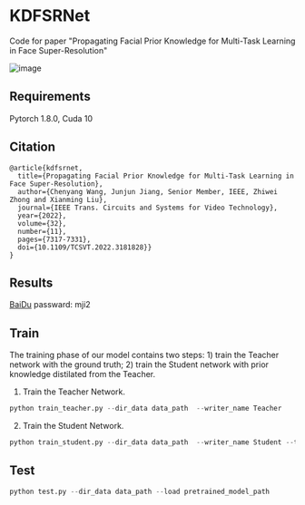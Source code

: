 # KDFSRNet
Code for paper "Propagating Facial Prior Knowledge for Multi-Task Learning in Face Super-Resolution"



![image](https://user-images.githubusercontent.com/39185517/172369908-4b9698b9-bd92-4158-8a4b-ec05100c13f8.png)

## Requirements
Pytorch 1.8.0, Cuda 10

## Citation 
```
@article{kdfsrnet,
  title={Propagating Facial Prior Knowledge for Multi-Task Learning in Face Super-Resolution},  
  author={Chenyang Wang, Junjun Jiang, Senior Member, IEEE, Zhiwei Zhong and Xianming Liu},
  journal={IEEE Trans. Circuits and Systems for Video Technology},
  year={2022},
  volume={32},
  number={11},
  pages={7317-7331},
  doi={10.1109/TCSVT.2022.3181828}}
}
```

## Results
 [BaiDu](https://pan.baidu.com/s/1bvyPiAnGu_dFI-HfEjn0sw) passward: mji2
 
## Train 
The training phase of our model contains two steps: 1) train the Teacher network with the ground truth; 2) train the Student network with prior knowledge distilated from the Teacher.
1) Train the Teacher Network.
```Python
python train_teacher.py --dir_data data_path  --writer_name Teacher
```
2) Train the Student Network.
```Python
python train_student.py --dir_data data_path  --writer_name Student --teacher_load pretrained_teacher_path
```
## Test
```Python
python test.py --dir_data data_path --load pretrained_model_path 
```
